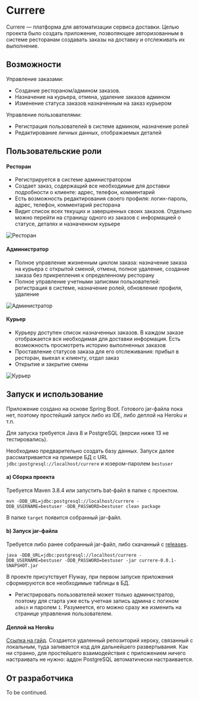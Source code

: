 # Currere

Currere — платформа для автоматизации сервиса доставки. Целью проекта было создать приложение, позволяющее авторизованным в системе ресторанам создавать заказы на доставку и отслеживать их выполнение. 



## Возможности

Управление заказами:

- Создание рестораном/админом заказов.
- Назначение на курьера, отмена, удаление заказов админом
- Изменение статуса заказов назначенным на заказ курьером

Управление пользователями:

- Регистрация пользователей в системе админом, назначение ролей
- Редактирование личных данных, отображаемых деталей



## Пользовательские роли

#### Ресторан

- Регистрируется в системе администратором
- Создает заказ, содержащий все необходимые для доставки подробности о клиенте: адрес, телефон, комментарий
- Есть возможность редактирования своего профиля: логин-пароль, адрес, телефон, комментарий ресторана
- Видит список всех текущих и завершенных своих заказов. Отдельно можно перейти на страницу одного из заказов с информацией о статусе, деталях и назначенном курьере



![Ресторан](https://s7.gifyu.com/images/gif_rest.gif)



#### Администратор

- Полное управление жизненным циклом заказа: назначение заказа на курьера с открытой сменой, отмена, полное удаление, создание заказа без прикрепления к определенному ресторану
- Полное управление учетными записями пользователей: регистрация в системе, назначение ролей, обновление профиля, удаление



![Администратор](https://s7.gifyu.com/images/gif_admin.gif)



#### Курьер

- Курьеру доступен список назначенных заказов. В каждом заказе отображается вся необходимая для доставки информация. Есть возможность просмотреть историю выполненных заказов
- Проставление статусов заказа для его отслеживания: прибыл в ресторан, выехал к клиенту, отдал заказ
- Открытие и закрытие смены



![Курьер](https://s7.gifyu.com/images/gif_courier.gif)



## Запуск и использование 

Приложение создано на основе Spring Boot. Готового jar-файла пока нет, поэтому простейший запуск либо из IDE, либо деплой на Heroku и т.п. 

Для запуска требуется Java 8 и PostgreSQL (версии ниже 13 не тестировались). 

Необходимо предварительно создать базу данных. Запуск далее рассматривается на примере БД с URL `jdbc:postgresql://localhost/currere` и юзером-паролем `bestuser`



#### a) Сборка проекта

Требуется Maven 3.8.4 или запустить bat-файл в папке с проектом.

```
mvn -DDB_URL=jdbc:postgresql://localhost/currere -DDB_USERNAME=bestuser -DDB_PASSWORD=bestuser clean package
```

В папке `target` появится собранный jar-файл.

#### b) Запуск jar-файла

Требуется либо ранее собранный jar-файл, либо скачанный с [releases](https://github.com/artzh7/currere/releases).

```
java -DDB_URL=jdbc:postgresql://localhost/currere -DDB_USERNAME=bestuser -DDB_PASSWORD=bestuser -jar currere-0.0.1-SNAPSHOT.jar
```



В проекте присутствует Flyway, при первом запуске приложения сформируются все необходимые таблицы в БД. 

- Регистрировать пользователей может только администратор, поэтому для старта уже есть учетная запись админа с логином `admin` и паролем `1`. Разумеется, его можно сразу же изменить на странице управления пользователем.



#### Деплой на Heroku

[Ссылка на гайд](https://devcenter.heroku.com/articles/getting-started-with-java). Создается удаленный репозиторий хероку, связанный с локальным, туда заливается код для дальнейшего развертывания. Как ни странно, для простейшего взаимодействия с приложением ничего настраивать не нужно: аддон PostgreSQL автоматически настраивается.



## От разработчика

To be continued.